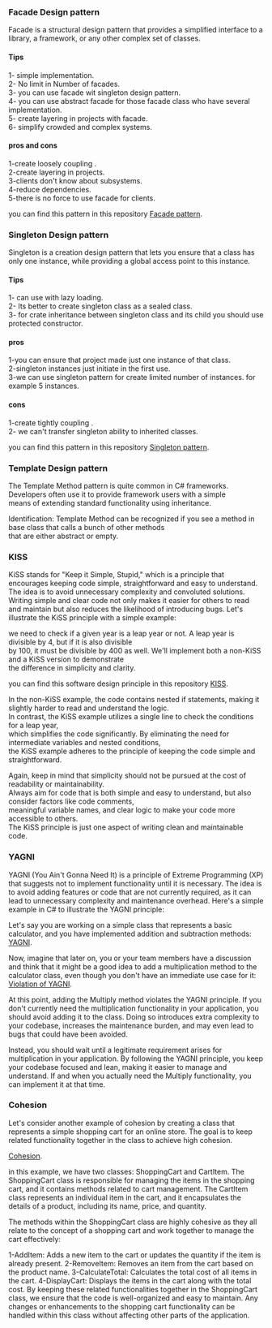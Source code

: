 ### Facade Design pattern
Facade is a structural design pattern that provides a simplified interface to a library, a framework, or any other complex set of classes.

#### Tips
1- simple implementation. <br/>
2- No limit in Number of facades. <br/>
3- you can use facade wit singleton design pattern. <br/>
4- you can use abstract facade for those facade class who have several implementation. <br/> 
5- create layering in projects with facade. <br/>
6- simplify crowded and complex systems. <br/>


#### pros and cons
 1-create loosely coupling . <br/>
 2-create layering in projects.<br/>
 3-clients don't know about subsystems.<br/>
 4-reduce dependencies.<br/>
 5-there is no force to use facade for clients.<br/>
 
 
 
 you can find this pattern in this repository [Facade pattern](https://github.com/MGH1024/DesignPatterns/tree/master/Facade).


### Singleton Design pattern
Singleton is a creation design pattern that lets you ensure that a class has only one instance, while providing a global access point to this instance.

#### Tips
1- can use with lazy loading. <br/>
2- Its better to create singleton class as a sealed class. <br/>
3- for crate inheritance between singleton class and its child you should use protected constructor. <br/>


#### pros 
 1-you can ensure that project made just one instance of that class. <br/>
 2-singleton instances just initiate in the first use. <br/>
 3-we can use  singleton pattern for create limited number of instances. for example 5 instances. <br/>
 
 #### cons
 1-create tightly coupling . <br/>
 2- we can't transfer singleton ability to inherited classes.<br/>
 
 
 
 you can find this pattern in this repository [Singleton pattern](https://github.com/MGH1024/DesignPatterns/tree/master/Singleton).



### Template Design pattern
The Template Method pattern is quite common in C# frameworks. Developers often use it to provide framework users with a simple <br/>
means of extending standard functionality using inheritance.<br/>

Identification: Template Method can be recognized if you see a method in base class that calls a bunch of other methods <br/>
that are either abstract or empty.<br/>




### KISS
KiSS stands for "Keep it Simple, Stupid," which is a principle that encourages keeping code simple, straightforward
and easy to understand. The idea is to avoid unnecessary complexity and convoluted solutions. Writing simple and clear 
code not only makes it easier for others to read and maintain but also reduces the likelihood of introducing bugs.
Let's illustrate the KiSS principle with a simple example: <br/>

we need to check if a given year is a leap year or not. A leap year is divisible by 4, but if it is also divisible <br/>
by 100, it must be divisible by 400 as well. We'll implement both a non-KiSS and a KiSS version to demonstrate <br/>
the difference in simplicity and clarity. <br/>


you can find this software design principle in this repository [KISS](https://github.com/MGH1024/DesignPatterns/blob/master/SoftwareDesignPrinciples/Kiss.cs).


In the non-KiSS example, the code contains nested if statements, making it slightly harder to read and understand the logic.  <br/>
In contrast, the KiSS example utilizes a single line to check the conditions for a leap year,   <br/>
which simplifies the code significantly. By eliminating the need for intermediate variables and nested conditions,  <br/>
the KiSS example adheres to the principle of keeping the code simple and straightforward. <br/>

Again, keep in mind that simplicity should not be pursued at the cost of readability or maintainability. <br/>
Always aim for code that is both simple and easy to understand, but also consider factors like code comments, <br/>
meaningful variable names, and clear logic to make your code more accessible to others.  <br/>
The KiSS principle is just one aspect of writing clean and maintainable code.<br/>


### YAGNI
YAGNI (You Ain't Gonna Need It) is a principle of Extreme Programming (XP) that suggests not to implement functionality until it is necessary.
 The idea is to avoid adding features or code that are not currently required, as it can lead to unnecessary complexity and maintenance overhead.
 Here's a simple example in C# to illustrate the YAGNI principle:

Let's say you are working on a simple class that represents a basic calculator, and you have implemented addition and subtraction methods: <br/>
[YAGNI](https://github.com/MGH1024/DesignPatterns/blob/master/SoftwareDesignPrinciples/Yagni/SimpleCalculatorWithYagni.cs).


Now, imagine that later on, you or your team members have a discussion and think that it might be a good idea to add a multiplication 
method to the calculator class, even though you don't have an immediate use case for it:
[Violation of YAGNI](https://github.com/MGH1024/DesignPatterns/blob/master/SoftwareDesignPrinciples/Yagni/SimpleCalculatorYagniViolation.cs).



At this point, adding the Multiply method violates the YAGNI principle. If you don't currently need the multiplication functionality 
in your application, you should avoid adding it to the class. Doing so introduces extra complexity to your codebase,
 increases the maintenance burden, and may even lead to bugs that could have been avoided.

Instead, you should wait until a legitimate requirement arises for multiplication in your application. By following 
the YAGNI principle, you keep your codebase focused and lean, making it easier to manage and understand. 
If and when you actually need the Multiply functionality, you can implement it at that time.


###  Cohesion 

Let's consider another example of cohesion by creating a class that represents a simple shopping cart for an online store. 
The goal is to keep related functionality together in the class to achieve high cohesion. <br/>

[Cohesion](https://github.com/MGH1024/DesignPatterns/blob/master/SoftwareDesignPrinciples/Yagni/Cohesion.cs).


in this example, we have two classes: ShoppingCart and CartItem. The ShoppingCart class is responsible for managing the
items in the shopping cart, and it contains methods related to cart management. The CartItem class represents
an individual item in the cart, and it encapsulates the details of a product, including its name, price, and quantity.

The methods within the ShoppingCart class are highly cohesive as they all relate to the concept of a shopping cart 
and work together to manage the cart effectively:

1-AddItem: Adds a new item to the cart or updates the quantity if the item is already present.
2-RemoveItem: Removes an item from the cart based on the product name.
3-CalculateTotal: Calculates the total cost of all items in the cart.
4-DisplayCart: Displays the items in the cart along with the total cost.
By keeping these related functionalities together in the ShoppingCart class,
we ensure that the code is well-organized and easy to maintain. Any changes or enhancements to the shopping cart 
functionality can be handled within this class without affecting other parts of the application.




